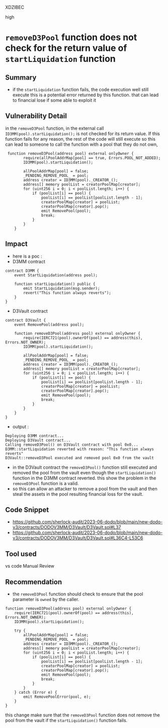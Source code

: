 XDZIBEC

high

# `removeD3Pool` function does not check for the return value of `startLiquidation` function

## Summary
- if the `startLiquidation` function fails, the code execution well still execute this is a potential error returned by this function.
that can lead to financial lose if some able to exploit it   
## Vulnerability Detail
in the `removeD3Pool` function, in the external call `ID3MM(pool).startLiquidation();`  is not checked for its return value. If this function fails for any reason, the rest of the code will still execute so this can lead to someone to call the function with a pool that they do not own,
```solidity
 function removeD3Pool(address pool) external onlyOwner {
        require(allPoolAddrMap[pool] == true, Errors.POOL_NOT_ADDED);
        ID3MM(pool).startLiquidation();

        allPoolAddrMap[pool] = false;
        _PENDING_REMOVE_POOL_ = pool;
        address creator = ID3MM(pool)._CREATOR_();
        address[] memory poolList = creatorPoolMap[creator];
        for (uint256 i = 0; i < poolList.length; i++) {
            if (poolList[i] == pool) {
                poolList[i] == poolList[poolList.length - 1];
                creatorPoolMap[creator] = poolList;
                creatorPoolMap[creator].pop();
                emit RemovePool(pool);
                break;
            }
        }
    }
```
## Impact
- here is a poc :
- D3MM contract
```solidity
contract D3MM {
    event StartLiquidation(address pool);

    function startLiquidation() public {
        emit StartLiquidation(msg.sender);
        revert("This function always reverts");
    }
}
```
- D3Vault contract
```solidity
contract D3Vault {
    event RemovePool(address pool);

    function removeD3Pool(address pool) external onlyOwner {
        require(IERC721(pool).ownerOf(pool) == address(this), Errors.NOT_OWNER);
        ID3MM(pool).startLiquidation();

        allPoolAddrMap[pool] = false;
        _PENDING_REMOVE_POOL_ = pool;
        address creator = ID3MM(pool)._CREATOR_();
        address[] memory poolList = creatorPoolMap[creator];
        for (uint256 i = 0; i < poolList.length; i++) {
            if (poolList[i] == pool) {
                poolList[i] == poolList[poolList.length - 1];
                creatorPoolMap[creator] = poolList;
                creatorPoolMap[creator].pop();
                emit RemovePool(pool);
                break;
            }
        }
    }
}
```
- output :
```solidity
Deploying D3MM contract...
Deploying D3Vault contract...
Calling removeD3Pool() on D3Vault contract with pool 0x0...
D3MM::startLiquidation reverted with reason: "This function always reverts"
D3Vault::removeD3Pool executed and removed pool 0x0 from the vault
```
- in the D3Vault contract the `removeD3Pool()` function still executed and removed the pool from the vault even though the `startLiquidation()` function in the D3MM contract reverted. this show the problem in the `removeD3Pool` function is a valid.
- so this can allow an attacker to remove a pool from the vault and then steal the assets in the pool resulting  financial loss for the vault.
## Code Snippet
- https://github.com/sherlock-audit/2023-06-dodo/blob/main/new-dodo-v3/contracts/DODOV3MM/D3Vault/D3Vault.sol#L37
- https://github.com/sherlock-audit/2023-06-dodo/blob/main/new-dodo-v3/contracts/DODOV3MM/D3Vault/D3Vault.sol#L36C4-L53C6
## Tool used
vs code 
Manual Review
## Recommendation
- the `removeD3Pool` function should check to ensure that the pool parameter is `owned` by the caller.
```solidity
function removeD3Pool(address pool) external onlyOwner {
    require(IERC721(pool).ownerOf(pool) == address(this), Errors.NOT_OWNER);
    ID3MM(pool).startLiquidation();

    try {
        allPoolAddrMap[pool] = false;
        _PENDING_REMOVE_POOL_ = pool;
        address creator = ID3MM(pool)._CREATOR_();
        address[] memory poolList = creatorPoolMap[creator];
        for (uint256 i = 0; i < poolList.length; i++) {
            if (poolList[i] == pool) {
                poolList[i] == poolList[poolList.length - 1];
                creatorPoolMap[creator] = poolList;
                creatorPoolMap[creator].pop();
                emit RemovePool(pool);
                break;
            }
        }
    } catch (Error e) {
        emit RemovePoolError(pool, e);
    }
}
```
this change make sure that the  `removeD3Pool` function does not remove the pool from the vault if the `startLiquidation()` function fails.